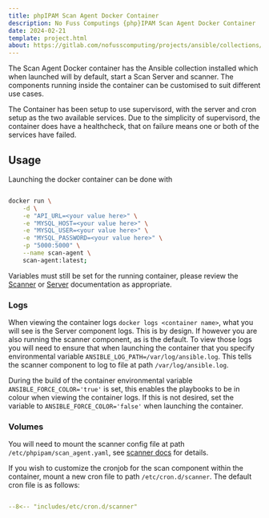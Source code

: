```yaml
---
title: phpIPAM Scan Agent Docker Container
description: No Fuss Computings {php}IPAM Scan Agent Docker Container
date: 2024-02-21
template: project.html
about: https://gitlab.com/nofusscomputing/projects/ansible/collections/phpipam_scan_agent
---
```


The Scan Agent Docker container has the Ansible collection installed which when launched will by default, start a Scan Server and scanner. The components running inside the container can be customised to suit different use cases.

The Container has been setup to use supervisord, with the server and cron setup as the two available services. Due to the simplicity of supervisord, the container does have a healthcheck, that on failure means one or both of the services have failed.


## Usage

Launching the docker container can be done with

``` bash

docker run \
    -d \
    -e "API_URL=<your value here>" \
    -e "MYSQL_HOST=<your value here>" \
    -e "MYSQL_USER=<your value here>" \
    -e "MYSQL_PASSWORD=<your value here>" \
    -p "5000:5000" \
    --name scan-agent \
    scan-agent:latest;

```

Variables must still be set for the running container, please review the [Scanner](scanner.md) or [Server](server.md) documentation as appropriate.


### Logs

When viewing the container logs `docker logs <container name>`, what you will see is the Server component logs. This is by design. If however you are also running the scanner component, as is the default. To view those logs you will need to ensure that when launching the container that you specify environmental variable `ANSIBLE_LOG_PATH=/var/log/ansible.log`. This tells the scanner component to log to file at path `/var/log/ansible.log`.

During the build of the container environmental variable `ANSIBLE_FORCE_COLOR='true'` is set, this enables the playbooks to be in colour when viewing the container logs. If this is not desired, set the variable to `ANSIBLE_FORCE_COLOR='false'` when launching the container.


### Volumes

You will need to mount the scanner config file at path `/etc/phpipam/scan_agent.yaml`, see [scanner docs](scanner.md#variables) for details.

If you wish to customize the cronjob for the scan component within the container, mount a new cron file to path `/etc/cron.d/scanner`. The default cron file is as follows:

``` yaml title="/etc/cron.d/scanner" linenums="1"

--8<-- "includes/etc/cron.d/scanner"

```
